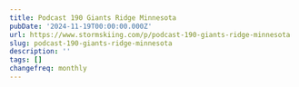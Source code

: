 ```yaml
---
title: Podcast 190 Giants Ridge Minnesota
pubDate: '2024-11-19T00:00:00.000Z'
url: https://www.stormskiing.com/p/podcast-190-giants-ridge-minnesota
slug: podcast-190-giants-ridge-minnesota
description: ''
tags: []
changefreq: monthly
---
```


<!-- Add post content below -->

